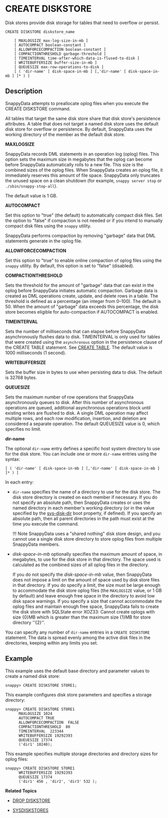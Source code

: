 # CREATE DISKSTORE

Disk stores provide disk storage for tables that need to overflow or persist.

``` pre
CREATE DISKSTORE diskstore_name

    [ MAXLOGSIZE max-log-size-in-mb ]
    [ AUTOCOMPACT boolean-constant ]
    [ ALLOWFORCECOMPACTION boolean-constant ]
    [ COMPACTIONTHRESHOLD garbage-threshold ]
    [ TIMEINTERVAL time-after-which-data-is-flused-to-disk ]
    [ WRITEBUFFERSIZE buffer-size-in-mb ]
    [ QUEUESIZE max-row-operations-to-disk ]
    [ ( 'dir-name' [ disk-space-in-mb ] [,'dir-name' [ disk-space-in-mb ] ]* ) ]
```

## Description

SnappyData attempts to preallocate oplog files when you execute the CREATE DISKSTORE command. 

<!-- See [Preventing Disk Full Errors](../../best_practices/prevent_disk_full_errors.md) for more information.
-->
All tables that target the same disk store share that disk store's persistence attributes. A table that does not target a named disk store uses the default disk store for overflow or persistence. By default, SnappyData uses the working directory of the member as the default disk store.


**MAXLOGSIZE**

SnappyData records DML statements in an operation log (oplog) files. This option sets the maximum size in megabytes that the oplog can become before SnappyData automatically rolls to a new file. This size is the combined sizes of the oplog files. When SnappyData creates an oplog file, it immediately reserves this amount of file space. SnappyData only truncates the unused space on a clean shutdown (for example, `snappy server stop` or `./sbin/snappy-stop-all`).

The default value is 1 GB.

**AUTOCOMPACT**

Set this option to "true" (the default) to automatically compact disk files. Set the option to "false" if compaction is not needed or if you intend to manually compact disk files using the `snappy` utility.

SnappyData performs compaction by removing "garbage" data that DML statements generate in the oplog file.

**ALLOWFORCECOMPACTION**

Set this option to "true" to enable online compaction of oplog files using the `snappy` utility. By default, this option is set to "false" (disabled).

**COMPACTIONTHRESHOLD**

Sets the threshold for the amount of "garbage" data that can exist in the oplog before SnappyData initiates automatic compaction. Garbage data is created as DML operations create, update, and delete rows in a table. The threshold is defined as a percentage (an integer from 0–100). The default is 50. When the amount of "garbage" data exceeds this percentage, the disk store becomes eligible for auto-compaction if AUTOCOMPACT is enabled.

**TIMEINTERVAL**

Sets the number of milliseconds that can elapse before SnappyData asynchronously flushes data to disk. TIMEINTERVAL is only used for tables that were created using the `asynchronous` option in the persistence clause of the CREATE TABLE statement. See [CREATE TABLE](create-table.md). The default value is 1000 milliseconds (1 second).

**WRITEBUFFERSIZE**

Sets the buffer size in bytes to use when persisting data to disk. The default is 32768 bytes.

**QUEUESIZE**

Sets the maximum number of row operations that SnappyData asynchronously queues to disk. After this number of asynchronous operations are queued, additional asynchronous operations block until existing writes are flushed to disk. A single DML operation may affect multiple rows, and each row modification, insertion, and deletion are considered a separate operation. The default QUEUESIZE value is 0, which specifies no limit.

**dir-name**

The optional `dir-name` entry defines a specific host system directory to use for the disk store. You can include one or more `dir-name` entries using the syntax:

``` pre
[ ( 'dir-name' [ disk-space-in-mb ] [,'dir-name' [ disk-space-in-mb ] ]* ) ]
```

In each entry:

* `dir-name` specifies the name of a directory to use for the disk store. The disk store directory is created on each member if necessary. If you do not specify an absolute path, then SnappyData creates or uses the named directory in each member's working directory (or in the value specified by the [sys-disk-dir](../../reference/configuration_parameters/sys-disk-dir.md) boot property, if defined). If you specify an absolute path, then all parent directories in the path must exist at the time you execute the command.

	!!! Note 
    	SnappyData uses a "shared nothing" disk store design, and you cannot use a single disk store directory to store oplog files from multiple SnappyData members. 

*   *disk-space-in-mb* optionally specifies the maximum amount of space, in megabytes, to use for the disk store in that directory. The space used is calculated as the combined sizes of all oplog files in the directory.

    If you do not specify the *disk-space-in-mb* value, then SnappyData does not impose a limit on the amount of space used by disk store files in that directory. If you do specify a limit, the size must be large enough to accommodate the disk store oplog files (the `MAXLOGSIZE` value, or 1 GB by default) and leave enough free space in the directory to avoid low disk space warnings. If you specify a size that cannot accommodate the oplog files and maintain enough free space, SnappyData fails to create the disk store with SQLState error XOZ33: Cannot create oplogs with size {0}MB which is greater than the maximum size {1}MB for store directory ''{2}''.

You can specify any number of `dir-name` entries in a `CREATE DISKSTORE` statement. The data is spread evenly among the active disk files in the directories, keeping within any limits you set.

## Example

This example uses the default base directory and parameter values to create a named disk store:

``` pre
snappy> CREATE DISKSTORE STORE1;
```

This example configures disk store parameters and specifies a storage directory:

``` pre
snappy> CREATE DISKSTORE STORE1
      MAXLOGSIZE 1024 
      AUTOCOMPACT TRUE
      ALLOWFORCECOMPACTION  FALSE 
      COMPACTIONTHRESHOLD  80
      TIMEINTERVAL  223344
      WRITEBUFFERSIZE 19292393
      QUEUESIZE 17374
      ('dir1' 10240);
```

This example specifies multiple storage directories and directory sizes for oplog files:

``` pre
snappy> CREATE DISKSTORE STORE1 
      WRITEBUFFERSIZE 19292393
      QUEUESIZE 17374
      ('dir1' 456 , 'dir2', 'dir3' 532 );
```

**Related Topics**

* [DROP DISKSTORE](drop-diskstore.md)

* [SYSDISKSTORES](../system_tables/sysdiskstores.md)